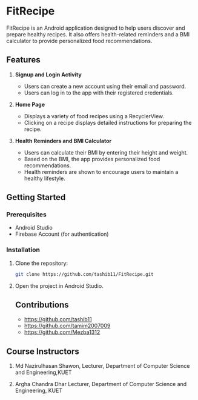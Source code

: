# FitRecipe

FitRecipe is an Android application designed to help users discover and prepare healthy recipes. It also offers health-related reminders and a BMI calculator to provide personalized food recommendations.

## Features

1. **Signup and Login Activity**
    - Users can create a new account using their email and password.
    - Users can log in to the app with their registered credentials.

2. **Home Page**
    - Displays a variety of food recipes using a RecyclerView.
    - Clicking on a recipe displays detailed instructions for preparing the recipe.

3. **Health Reminders and BMI Calculator**
    - Users can calculate their BMI by entering their height and weight.
    - Based on the BMI, the app provides personalized food recommendations.
    - Health reminders are shown to encourage users to maintain a healthy lifestyle.

## Getting Started

### Prerequisites

- Android Studio
- Firebase Account (for authentication)

### Installation

1. Clone the repository:
    ```bash
    git clone https://github.com/tashib11/FitRecipe.git
    ```
2. Open the project in Android Studio.

   ## Contributions
   - https://github.com/tashib11
   - https://github.com/tamim2007009
   - https://github.com/Mezba1312
  
## Course Instructors

1. Md Nazirulhasan Shawon,
     Lecturer,
     Department of Computer Science and Engineering,KUET

2. Argha Chandra Dhar
     Lecturer,
     Department of Computer Science and Engineering, KUET
